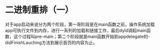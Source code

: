 
# 二进制重排（一）
对于app启动来说分为两个阶段，第一哥阶段是在main函数之前，操作系统加载app可执行文件到内存，进行一系列的加载和链接工作，最后dyld调起main函数，这个过程叫pre-main；第二个阶段就是main函数开始到appdelegate的-didFinishLauching方法到展示首页的内容为止。
